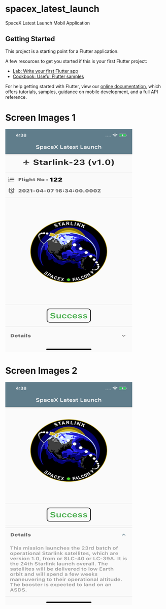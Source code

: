 # spacex_latest_launch

SpaceX Latest Launch Mobil Application

## Getting Started

This project is a starting point for a Flutter application.

A few resources to get you started if this is your first Flutter project:

- [Lab: Write your first Flutter app](https://flutter.dev/docs/get-started/codelab)
- [Cookbook: Useful Flutter samples](https://flutter.dev/docs/cookbook)

For help getting started with Flutter, view our
[online documentation](https://flutter.dev/docs), which offers tutorials,
samples, guidance on mobile development, and a full API reference.


# Screen Images 1

<img src=/ScreenShots/ss1.png width="400" height="700">


 # Screen Images 2
<img src=/ScreenShots/ss2.png width="400" height="700">
